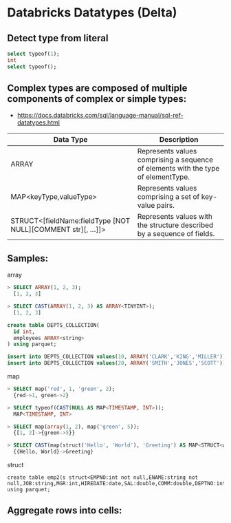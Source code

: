 # Databricks Datatypes (Delta)

## Detect type from literal

```sql
select typeof(1);
int
select typeof();
```

## Complex types are composed of multiple components of complex or simple types:

* https://docs.databricks.com/sql/language-manual/sql-ref-datatypes.html



|Data Type|Description|
|-|-|
|ARRAY<elementType>|Represents values comprising a sequence of elements with the type of elementType.|
|MAP<keyType,valueType>|Represents values comprising a set of key-value pairs.|
|STRUCT<[fieldName:fieldType [NOT NULL][COMMENT str][, …]]>|Represents values with the structure described by a sequence of fields.|

## Samples:

array
```sql
> SELECT ARRAY(1, 2, 3);
  [1, 2, 3]

> SELECT CAST(ARRAY(1, 2, 3) AS ARRAY<TINYINT>);
  [1, 2, 3]

create table DEPTS_COLLECTION(
  id int,
  employees ARRAY<string>
) using parquet;

insert into DEPTS_COLLECTION values(10, ARRAY('CLARK','KING','MILLER'));
insert into DEPTS_COLLECTION values(20, ARRAY('SMITH','JONES','SCOTT'));
```

map
```sql
> SELECT map('red', 1, 'green', 2);
  {red->1, green->2}

> SELECT typeof(CAST(NULL AS MAP<TIMESTAMP, INT>));
  MAP<TIMESTAMP, INT>

> SELECT map(array(1, 2), map('green', 5));
  {[1, 2]->{green->5}}

> SELECT CAST(map(struct('Hello', 'World'), 'Greeting') AS MAP<STRUCT<w1:string, w2:string>, string>);
  {{Hello, World}->Greeting}
```

struct
```
create table emp2(s struct<EMPNO:int not null,ENAME:string not null,JOB:string,MGR:int,HIREDATE:date,SAL:double,COMM:double,DEPTNO:int>) using parquet;
```

## Aggregate rows into cells:

```

```
